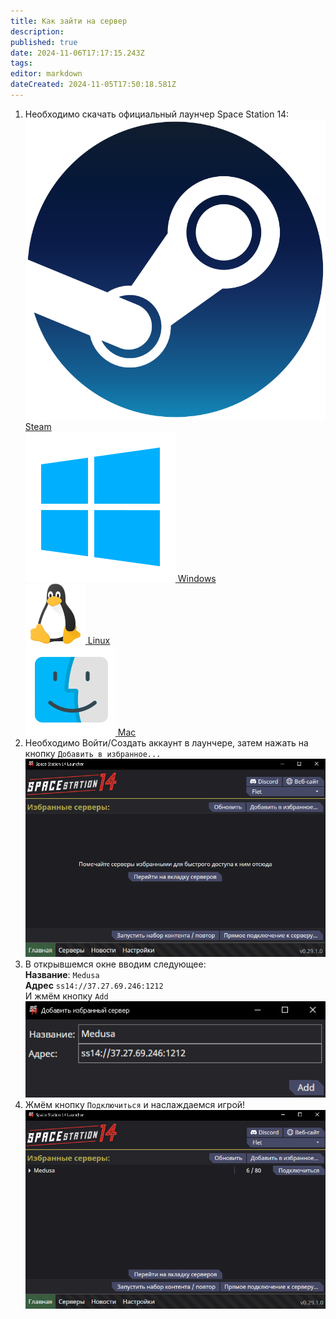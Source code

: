 ```yaml
---
title: Как зайти на сервер
description: 
published: true
date: 2024-11-06T17:17:15.243Z
tags: 
editor: markdown
dateCreated: 2024-11-05T17:50:18.581Z
---
```



</div>
    <ol type="1">
        <li>
            Необходимо скачать официальный лаунчер Space Station 14:
        </li>
<html lang="ru">
<head>
    <meta charset="UTF-8">
    <meta name="viewport" content="width=device-width, initial-scale=1.0">
    <title></title>
 

</head>
<body>
    <div class="icon-container">
        <div class="icon-box">
            <a href="https://store.steampowered.com/app/1255460?snr=5000_5100__" target="_blank">
                <img src="/guides/steam.png" alt="">
                <span>Steam</span>
            </a>
        </div>
        <div class="icon-box">
            <a href="https://github.com/space-wizards/SS14.Launcher/releases/latest/download/SS14.Launcher_Windows.zip" target="_blank">
                <img src="/guides/windows.png" alt="Windows Icon">
                <span>Windows</span>
            </a>
        </div>
        <div class="icon-box">
            <a href="https://flathub.org/apps/com.spacestation14.Launcher" target="_blank">
                <img src="/guides/linux.png" alt="Linux Icon">
                <span>Linux</span>
            </a>
        </div>
        <div class="icon-box">
            <a href="https://github.com/space-wizards/SS14.Launcher/releases/latest/download/SS14.Launcher_macOS.zip" target="_blank">
                <img src="/guides/mac.png" alt="Mac Icon">
                <span>Mac</span>
            </a>
        </div>
    </div>
</body>
</html>

</div>
        </div>
        <li>
            Необходимо Войти/Создать аккаунт в лаунчере, затем нажать на кнопку <code>Добавить в избранное...</code>
        </li>
        <img src="11.png" alt="Жмём кнопку">
        <li>
            В открывшемся окне вводим следующее:<br>
            <b>Название</b>: <code id="copy_me">Medusa</code><br>
            <b>Адрес</b> <code id="copy_me">ss14://37.27.69.246:1212</code><br>
            И жмём кнопку <code>Add</code>
        </li>
        <img src="22.jpg" alt="Вводим всякое">
        <li>
            Жмём кнопку <code>Подключиться</code> и наслаждаемся игрой!
        </li>
        <img src="33.jpg" alt="Играем">


